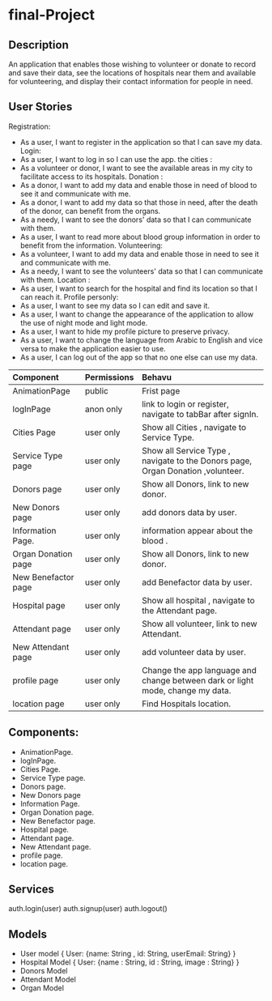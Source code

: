 # final-Project


## Description
An application that enables those wishing to volunteer or donate to record and save their data, see the locations of hospitals near them and available for volunteering, and display their contact information for people in need.

## User Stories
 Registration: 
 - As a user, I want to register in the application so that I can save my data.
 Login:
 - As a user, I want to log in so I can use the app.
 the cities :
- As a volunteer or donor, I want to see the available areas in my city to facilitate access to its hospitals.
 Donation :
- As a donor, I want to add my data and enable those in need of blood to see it and communicate with me.
- As a donor, I want to add my data so that those in need, after the death of the donor, can benefit from the organs.
- As a needy, I want to see the donors' data so that I can communicate with them.
- As a user, I want to read more about blood group information in order to benefit from the information.
 Volunteering:
- As a volunteer, I want to add my data and enable those in need to see it and communicate with me.
- As a needy, I want to see the volunteers' data so that I can communicate with them.
 Location :
- As a user, I want to search for the hospital and find its location so that I can reach it.
 Profile personly:
- As a user, I want to see my data so I can edit and save it.
- As a user, I want to change the appearance of the application to allow the use of night mode and light mode.
- As a user, I want to hide my profile picture to preserve privacy.
- As a user, I want to change the language from Arabic to English and vice versa to make the application easier to use.
- As a user, I can log out of the app so that no one else can use my data.

| Component        | Permissions | Behavu 
| :---             |     ---   |   :---    |
| AnimationPage          | public      | Frist page |
| logInPage                  | anon only   | link to login or register, navigate to tabBar after signIn.|
| Cities Page                | user only    | Show all Cities  , navigate to Service Type.|
| Service Type page    | user only    | Show all Service Type , navigate to the Donors page, Organ Donation ,volunteer.|
| Donors page              | user only  | Show all Donors, link to new donor.|
| New Donors  page     | user only   | add donors data by user.|
| Information Page.        | user only   | information appear about the blood .| 
| Organ Donation page  | user only  | Show all Donors, link to new donor.|
| New Benefactor page   | user only   | add Benefactor data by user.|
| Hospital page | user only | Show all hospital , navigate to the Attendant page. |
| Attendant page  | user only  | Show all volunteer, link to new Attendant.|
| New Attendant page   | user only   | add volunteer data by user.|
| profile page      | user only | Change the app language and change between dark or light mode, change my data.|
| location page | user only | Find Hospitals location.|

## Components: 
- AnimationPage.
- logInPage.
- Cities Page.
- Service Type page.
- Donors page.
- New Donors page
- Information Page.
- Organ Donation page.
- New Benefactor page.
- Hospital page.
- Attendant page.
- New Attendant page.
- profile page.
- location page.

## Services
auth.login(user)
auth.signup(user)
auth.logout()

## Models
- User model
{  User: {name: String , id: String, userEmail: String} }
- Hospital Model
{  User: {name : String, id : String, image : String} }
- Donors Model 
- Attendant Model
- Organ Model
